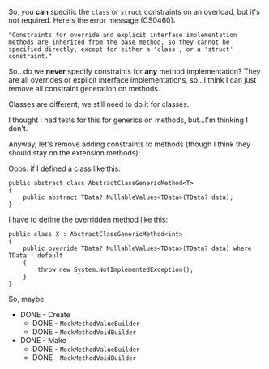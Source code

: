 So, you **can** specific the `class` or `struct` constraints on an overload, but it's not required. Here's the error message (CS0460):

```
"Constraints for override and explicit interface implementation methods are inherited from the base method, so they cannot be specified directly, except for either a 'class', or a 'struct' constraint."
```

So...do we **never** specify constraints for **any** method implementation? They are all overrides or explicit interface implementations, so...I think I can just remove all constraint generation on methods.

Classes are different, we still need to do it for classes.

I thought I had tests for this for generics on methods, but...I'm thinking I don't. 

Anyway, let's remove adding constraints to methods (though I think they should stay on the extension methods):

Oops. if I defined a class like this:

```
public abstract class AbstractClassGenericMethod<T>
{
	public abstract TData? NullableValues<TData>(TData? data);
}
```

I have to define the overridden method like this:

```
public class X : AbstractClassGenericMethod<int>
{
    public override TData? NullableValues<TData>(TData? data) where TData : default
    {
        throw new System.NotImplementedException();
    }
}
```

So, maybe 

* DONE - Create
  * DONE - `MockMethodValueBuilder`
  * DONE - `MockMethodVoidBuilder`
* DONE - Make
  * DONE - `MockMethodValueBuilder`
  * DONE - `MockMethodVoidBuilder`